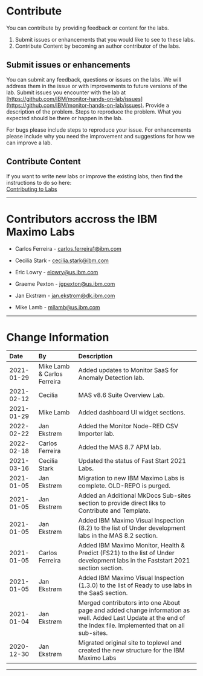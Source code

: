 # Contribute
You can contribute by providing feedback or content for the labs. 

1.  Submit issues or enhancements that you would like to see to these labs.
2.  Contribute Content by becoming an author contributor of the labs.


## Submit issues or enhancements
You can submit any feedback, questions or issues on the labs.  We will address them in the issue or with improvements to
future versions of the lab. Submit issues you encounter with the lab at [https://github.com/IBM/monitor-hands-on-lab/issues](https://github.com/IBM/monitor-hands-on-lab/issues).  Provide a description of the problem.  Steps to reproduce the problem.  What you expected should be there or happen in the lab.

For bugs please include steps to reproduce your issue.  For enhancements please include why you need the improvement and suggestions for how we can improve a lab.

## Contribute Content

If you want to write new labs or improve the existing labs, then find the instructions to do so here:<br>
[Contributing to Labs](../../contribute)

---

# Contributors accross the IBM Maximo Labs

- Carlos Ferreira - <carlos.ferreira1@ibm.com>

- Cecilia Stark - <cecilia.stark@ibm.com>

- Eric Lowry - <elowry@us.ibm.com>

- Graeme Pexton - <jgpexton@us.ibm.com>

- Jan Ekstrøm - <jan.ekstrom@dk.ibm.com>

- Mike Lamb - <mllamb@us.ibm.com>

---

# Change Information

|Date     |By             | Description                                           |
|:--------|:--------------|:------------------------------------------------------|
|2021-01-29|Mike Lamb & Carlos Ferreira |Added updates to Monitor SaaS for Anomaly Detection lab. |
|2021-02-12|Cecilia |MAS v8.6 Suite Overview Lab. |
|2021-01-29|Mike Lamb|Added dashboard UI widget sections. |
|2022-02-22|Jan Ekstrøm|Added the Monitor Node-RED CSV Importer lab.|
|2022-02-18|Carlos Ferreira|Added the MAS 8.7 APM lab.|
|2021-03-16|Cecilia Stark|Updated the status of Fast Start 2021 Labs.|
|2021-01-05|Jan Ekstrøm|Migration to new IBM Maximo Labs is complete. OLD-REPO is purged.|
|2021-01-05|Jan Ekstrøm|Added an Additional MkDocs Sub-sites section to provide direct liks to Contribute and Template.|
|2021-01-05|Jan Ekstrøm|Added IBM Maximo Visual Inspection (8.2) to the list of Under development labs in the MAS 8.2 section.|
|2021-01-05|Carlos Ferreira|Added IBM Maximo Monitor, Health & Predict (FS21) to the list of Under development labs in the Faststart 2021 section section.|
|2021-01-05|Jan Ekstrøm|Added IBM Maximo Visual Inspection (1.3.0) to the list of Ready to use labs in the SaaS section.|
|2021-01-04|Jan Ekstrøm|Merged contributors into one About page and added change information as well. Added Last Update at the end of the Index file. Implemented that on all sub-sites.|
| 2020-12-30 | Jan Ekstrøm | Migrated original site to toplevel and created the new structure for the IBM Maximo Labs |

---

